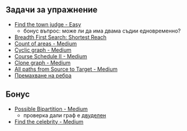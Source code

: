 ## Задачи за упражнение

- [Find the town judge - Easy](https://leetcode.com/problems/find-the-town-judge/)
  - бонус въпрос: може ли да има двама съдии едновременно?
- [Breadth First Search: Shortest Reach](https://www.hackerrank.com/challenges/bfsshortreach/problem)
- [Count of areas - Medium](https://www.hackerrank.com/contests/sda-2021-2022-test-6-christmas/challenges/challenge-2351)
- [Cyclic graph - Medium](https://www.hackerrank.com/contests/sda-homework-10/challenges/-1-12)
- [Course Schedule II - Medium](https://leetcode.com/problems/course-schedule-ii)
- [Clone graph - Medium](https://leetcode.com/problems/clone-graph/)
- [All paths from Source to Target - Medium](https://leetcode.com/problems/all-paths-from-source-to-target/)
- [Премахване на ребра](https://www.hackerrank.com/contests/sda-test5-2022-2023-43wdst52/challenges/challenge-1761/problem)

## Бонус
- [Possible Bipartition - Medium](https://leetcode.com/problems/possible-bipartition/)
  - проверка дали граф е [двуделен](https://en.wikipedia.org/wiki/Bipartite_graph)
- [Find the celebrity - Medium](https://leetcode.com/problems/find-the-celebrity/)

